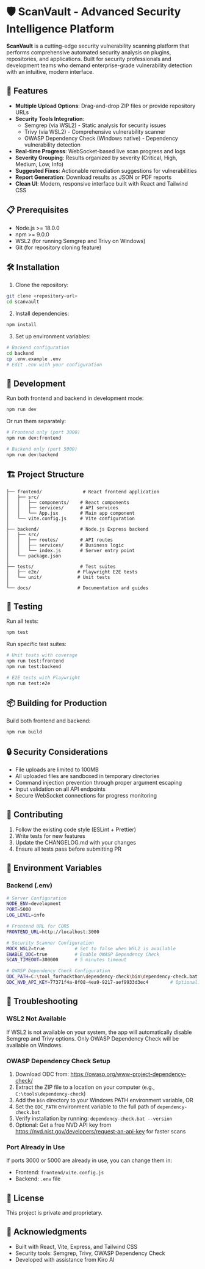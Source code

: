 # 🛡️ ScanVault - Advanced Security Intelligence Platform

**ScanVault** is a cutting-edge security vulnerability scanning platform that performs comprehensive automated security analysis on plugins, repositories, and applications. Built for security professionals and development teams who demand enterprise-grade vulnerability detection with an intuitive, modern interface.

## 🚀 Features

- **Multiple Upload Options**: Drag-and-drop ZIP files or provide repository URLs
- **Security Tools Integration**: 
  - Semgrep (via WSL2) - Static analysis for security issues
  - Trivy (via WSL2) - Comprehensive vulnerability scanner
  - OWASP Dependency Check (Windows native) - Dependency vulnerability detection
- **Real-time Progress**: WebSocket-based live scan progress and logs
- **Severity Grouping**: Results organized by severity (Critical, High, Medium, Low, Info)
- **Suggested Fixes**: Actionable remediation suggestions for vulnerabilities
- **Report Generation**: Download results as JSON or PDF reports
- **Clean UI**: Modern, responsive interface built with React and Tailwind CSS

## 📋 Prerequisites

- Node.js >= 18.0.0
- npm >= 9.0.0
- WSL2 (for running Semgrep and Trivy on Windows)
- Git (for repository cloning feature)

## 🛠️ Installation

1. Clone the repository:
```bash
git clone <repository-url>
cd scanvault
```

2. Install dependencies:
```bash
npm install
```

3. Set up environment variables:
```bash
# Backend configuration
cd backend
cp .env.example .env
# Edit .env with your configuration
```

## 🚀 Development

Run both frontend and backend in development mode:
```bash
npm run dev
```

Or run them separately:
```bash
# Frontend only (port 3000)
npm run dev:frontend

# Backend only (port 5000)
npm run dev:backend
```

## 🏗️ Project Structure

```
├── frontend/               # React frontend application
│   ├── src/
│   │   ├── components/    # React components
│   │   ├── services/      # API services
│   │   └── App.jsx        # Main app component
│   └── vite.config.js     # Vite configuration
│
├── backend/               # Node.js Express backend
│   ├── src/
│   │   ├── routes/        # API routes
│   │   ├── services/      # Business logic
│   │   └── index.js       # Server entry point
│   └── package.json
│
├── tests/                 # Test suites
│   ├── e2e/              # Playwright E2E tests
│   └── unit/             # Unit tests
│
└── docs/                 # Documentation and guides
```

## 🧪 Testing

Run all tests:
```bash
npm test
```

Run specific test suites:
```bash
# Unit tests with coverage
npm run test:frontend
npm run test:backend

# E2E tests with Playwright
npm run test:e2e
```

## 📦 Building for Production

Build both frontend and backend:
```bash
npm run build
```

## 🔒 Security Considerations

- File uploads are limited to 100MB
- All uploaded files are sandboxed in temporary directories
- Command injection prevention through proper argument escaping
- Input validation on all API endpoints
- Secure WebSocket connections for progress monitoring

## 🤝 Contributing

1. Follow the existing code style (ESLint + Prettier)
2. Write tests for new features
3. Update the CHANGELOG.md with your changes
4. Ensure all tests pass before submitting PR

## 📝 Environment Variables

### Backend (.env)
```bash
# Server Configuration
NODE_ENV=development
PORT=5000
LOG_LEVEL=info

# Frontend URL for CORS
FRONTEND_URL=http://localhost:3000

# Security Scanner Configuration
MOCK_WSL2=true           # Set to false when WSL2 is available
ENABLE_ODC=true          # Enable OWASP Dependency Check
SCAN_TIMEOUT=300000      # 5 minutes timeout

# OWASP Dependency Check Configuration
ODC_PATH=C:\tool_forhackthon\dependency-check\bin\dependency-check.bat  # Path to ODC executable
ODC_NVD_API_KEY=77371f4a-8f08-4ea9-9217-aef9933d3ec4        # Optional: NVD API key for faster updates
```

## 🐛 Troubleshooting

### WSL2 Not Available
If WSL2 is not available on your system, the app will automatically disable Semgrep and Trivy options. Only OWASP Dependency Check will be available on Windows.

### OWASP Dependency Check Setup
1. Download ODC from: https://owasp.org/www-project-dependency-check/
2. Extract the ZIP file to a location on your computer (e.g., `C:\tools\dependency-check`)
3. Add the `bin` directory to your Windows PATH environment variable, OR
4. Set the `ODC_PATH` environment variable to the full path of `dependency-check.bat`
5. Verify installation by running: `dependency-check.bat --version`
6. Optional: Get a free NVD API key from https://nvd.nist.gov/developers/request-an-api-key for faster scans

### Port Already in Use
If ports 3000 or 5000 are already in use, you can change them in:
- Frontend: `frontend/vite.config.js`
- Backend: `.env` file

## 📄 License

This project is private and proprietary.

## 🙏 Acknowledgments

- Built with React, Vite, Express, and Tailwind CSS
- Security tools: Semgrep, Trivy, OWASP Dependency Check
- Developed with assistance from Kiro AI
